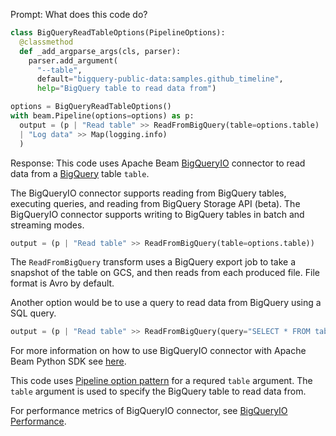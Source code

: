 Prompt:
What does this code do?
```python
class BigQueryReadTableOptions(PipelineOptions):
  @classmethod
  def _add_argparse_args(cls, parser):
    parser.add_argument(
      "--table",
      default="bigquery-public-data:samples.github_timeline",
      help="BigQuery table to read data from")

options = BigQueryReadTableOptions()
with beam.Pipeline(options=options) as p:
  output = (p | "Read table" >> ReadFromBigQuery(table=options.table)
  | "Log data" >> Map(logging.info)
  )
```
Response:
This code uses Apache Beam [BigQueryIO](https://beam.apache.org/documentation/io/built-in/google-bigquery/) connector to read data from a [BigQuery](https://cloud.google.com/bigquery/docs) table `table`.

The BigQueryIO connector supports reading from BigQuery tables, executing queries, and reading from BigQuery Storage API (beta). The BigQueryIO connector supports writing to BigQuery tables in batch and streaming modes.

```python
output = (p | "Read table" >> ReadFromBigQuery(table=options.table))
```
The `ReadFromBigQuery` transform uses a BigQuery export job to take a snapshot of the table on GCS, and then reads from each produced file. File format is Avro by default.

Another option would be to use a query to read data from BigQuery using a SQL query.

```python
output = (p | "Read table" >> ReadFromBigQuery(query="SELECT * FROM table"))
```
For more information on how to use BigQueryIO connector with Apache Beam Python SDK see [here](https://beam.apache.org/releases/pydoc/current/apache_beam.io.gcp.bigquery.html).

This code uses [Pipeline option pattern](https://beam.apache.org/documentation/patterns/pipeline-options/) for a requred `table` argument. The `table` argument is used to specify the BigQuery table to read data from.

For performance metrics of BigQueryIO connector, see [BigQueryIO Performance](https://beam.apache.org/performance/bigquery/).


